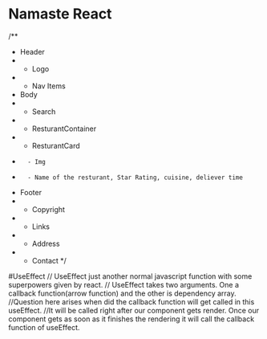 # Namaste React

/** 
* Header
*   - Logo
*   - Nav Items
* Body
*   - Search
*   - ResturantContainer
*   - ResturantCard
*       - Img
*       - Name of the resturant, Star Rating, cuisine, deliever time 
* Footer
*   - Copyright
*   - Links
*   - Address
*   - Contact
*/

#UseEffect
// UseEffect just another normal javascript function with some superpowers given by react. 
// UseEffect takes two arguments. One a callback function(arrow function) and the other is dependency array.
//Question here arises when did the callback function will get called in this useEffect. 
//It will be called right after our component gets render. Once our component gets as soon as it finishes the rendering it will call the callback function of useEffect.
